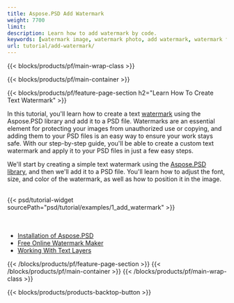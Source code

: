 ```yaml
---
title: Aspose.PSD Add Watermark
weight: 7700
limit: 
description: Learn how to add watermark by code.
keywords: [watermark image, watermark photo, add watermark, watermark for psd, export psd, open photoshop file, psd file preview, watermark photoshop]
url: tutorial/add-watermark/
---
```


{{< blocks/products/pf/main-wrap-class >}}


{{< blocks/products/pf/main-container >}}


{{< blocks/products/pf/feature-page-section h2="Learn How To Create Text Watermark" >}}

<p>
In this tutorial, you'll learn how to create a text <a href="https://products.aspose.app/psd/watermark">watermark</a> using the Aspose.PSD library and add it to a PSD file. Watermarks are an essential element for protecting your images from unauthorized use or copying, and adding them to your PSD files is an easy way to ensure your work stays safe. With our step-by-step guide, you'll be able to create a custom text watermark and apply it to your PSD files in just a few easy steps.
</p>

<p>
We'll start by creating a simple text watermark using the <a href="https://www.nuget.org/packages/Aspose.PSD">Aspose.PSD library</a>, and then we'll add it to a PSD file. You'll learn how to adjust the font, size, and color of the watermark, as well as how to position it in the image.
</p>

<br>
{{< psd/tutorial-widget sourcePath="psd/tutorial/examples/1_add_watermark" >}}
<br>

<br>
<br>
<div class="code-sample">
    <ul class="link-list">
        <li class="link-item"><a href="https://docs.aspose.com/psd/net/installation/">Installation of Aspose.PSD</a></li>
        <li class="link-item"><a href="https://products.aspose.app/psd/watermark">Free Online Watermark Maker</a></li>
        <li class="link-item"><a href="https://docs.aspose.com/psd/net/working-with-text-layers/">Working With Text Layers</a></li>
    </ul>
</div>


{{< /blocks/products/pf/feature-page-section >}}
{{< /blocks/products/pf/main-container >}}
{{< /blocks/products/pf/main-wrap-class >}}

{{< blocks/products/products-backtop-button >}}
